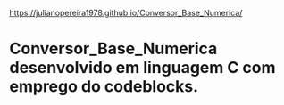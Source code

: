 https://julianopereira1978.github.io/Conversor_Base_Numerica/

# Conversor_Base_Numerica desenvolvido em linguagem C com emprego do codeblocks.
